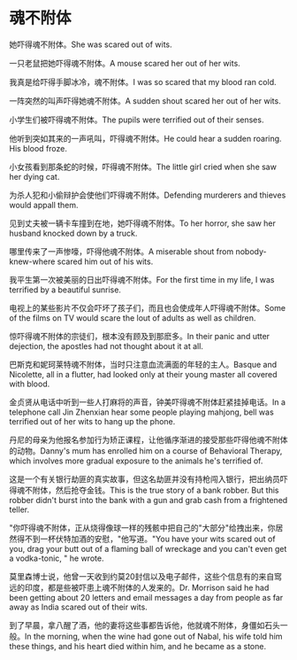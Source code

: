 # 魂不附体

<p><span class="chinese">她吓得魂不附体。</span><span class="english">She was scared out of wits.</span></p>

<p><span class="chinese">一只老鼠把她吓得魂不附体。</span><span class="english">A mouse scared her out of her wits.</span></p>

<p><span class="chinese">我真是给吓得手脚冰冷，魂不附体。</span><span class="english">I was so scared that my blood ran cold.</span></p>

<p><span class="chinese">一阵突然的叫声吓得她魂不附体。</span><span class="english">A sudden shout scared her out of her wits.</span></p>

<p><span class="chinese">小学生们被吓得魂不附体。</span><span class="english">The pupils were terrified out of their senses.</span></p>

<p><span class="chinese">他听到突如其来的一声吼叫，吓得魂不附体。</span><span class="english">He could hear a sudden roaring. His blood froze.</span></p>

<p><span class="chinese">小女孩看到那条蛇的时候，吓得魂不附体。</span><span class="english">The little girl cried when she saw her dying cat.</span></p>

<p><span class="chinese">为杀人犯和小偷辩护会使他们吓得魂不附体。</span><span class="english">Defending murderers and thieves would appall them.</span></p>

<p><span class="chinese">见到丈夫被一辆卡车撞到在地，她吓得魂不附体。</span><span class="english">To her horror, she saw her husband knocked down by a truck.</span></p>

<p><span class="chinese">哪里传来了一声惨嚎，吓得他魂不附体。</span><span class="english">A miserable shout from nobody-knew-where scared him out of his wits.</span></p>

<p><span class="chinese">我平生第一次被美丽的日出吓得魂不附体。</span><span class="english">For the first time in my life, I was terrified by a beautiful sunrise.</span></p>

<p><span class="chinese">电视上的某些影片不仅会吓坏了孩子们，而且也会使成年人吓得魂不附体。</span><span class="english">Some of the films on TV would scare the lout of adults as well as children.</span></p>

<p><span class="chinese">惊吓得魂不附体的宗徒们，根本没有顾及到那麽多。</span><span class="english">In their panic and utter dejection, the apostles had not thought about it at all.</span></p>

<p><span class="chinese">巴斯克和妮珂莱特魂不附体，当时只注意血流满面的年轻的主人。</span><span class="english">Basque and Nicolette, all in a flutter, had looked only at their young master all covered with blood.</span></p>

<p><span class="chinese">金贞贤从电话中听到一些人打麻将的声音，钟美吓得魂不附体赶紧挂掉电话。</span><span class="english">In a telephone call Jin Zhenxian hear some people playing mahjong, bell was terrified out of her wits to hang up the phone.</span></p>

<p><span class="chinese">丹尼的母亲为他报名参加行为矫正课程，让他循序渐进的接受那些吓得他魂不附体的动物。</span><span class="english">Danny's mum has enrolled him on a course of Behavioral Therapy, which involves more gradual exposure to the animals he's terrified of.</span></p>

<p><span class="chinese">这是一个有关银行劫匪的真实故事，但这名劫匪并没有持枪闯入银行，把出纳员吓得魂不附体，然后抢夺金钱。</span><span class="english">This is the true story of a bank robber. But this robber didn't burst into the bank with a gun and grab cash from a frightened teller.</span></p>

<p><span class="chinese">"你吓得魂不附体，正从烧得像球一样的残骸中把自己的"大部分"给拽出来，你居然得不到一杯伏特加酒的安慰，"他写道。</span><span class="english">"You have your wits scared out of you, drag your butt out of a flaming ball of wreckage and you can't even get a vodka-tonic, " he wrote.</span></p>

<p><span class="chinese">莫里森博士说，他曾一天收到约莫20封信以及电子邮件，这些个信息有的来自窎远的印度，都是些被吓患上魂不附体的人发来的。</span><span class="english">Dr. Morrison said he had been getting about 20 letters and email messages a day from people as far away as India scared out of their wits.</span></p>

<p><span class="chinese">到了早晨，拿八醒了酒，他的妻将这些事都告诉他，他就魂不附体，身僵如石头一般。</span><span class="english">In the morning, when the wine had gone out of Nabal, his wife told him these things, and his heart died within him, and he became as a stone.</span></p>

